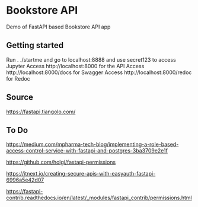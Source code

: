 # Bookstore API

Demo of FastAPI based Bookstore API app

## Getting started

Run . ./startme and go to localhost:8888 and use secret123 to access Jupyter
Access http://localhost:8000 for the API
Access http://localhost:8000/docs for Swagger
Access http://localhost:8000/redoc for Redoc

## Source

https://fastapi.tiangolo.com/

## To Do

https://medium.com/mpharma-tech-blog/implementing-a-role-based-access-control-service-with-fastapi-and-postgres-3ba3709e2e1f

https://github.com/holgi/fastapi-permissions

https://itnext.io/creating-secure-apis-with-easyauth-fastapi-6996a5e42d07

https://fastapi-contrib.readthedocs.io/en/latest/_modules/fastapi_contrib/permissions.html
